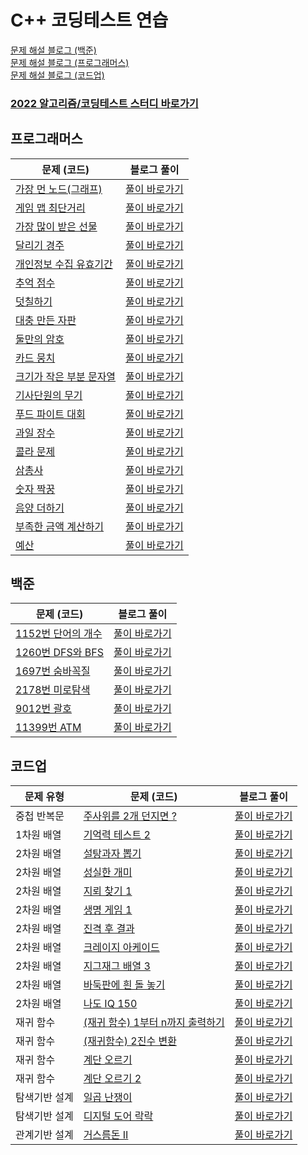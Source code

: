 # C++ 코딩테스트 연습
[문제 해설 블로그 (백준)](https://deff-dev.tistory.com/category/%EC%BD%94%EB%94%A9%ED%85%8C%EC%8A%A4%ED%8A%B8/%EB%B0%B1%EC%A4%80)  <br/>
[문제 해설 블로그 (프로그래머스)](https://deff-dev.tistory.com/category/%EC%BD%94%EB%94%A9%ED%85%8C%EC%8A%A4%ED%8A%B8/%ED%94%84%EB%A1%9C%EA%B7%B8%EB%9E%98%EB%A8%B8%EC%8A%A4)  <br/>
[문제 해설 블로그 (코드업)](https://deff-dev.tistory.com/category/%EC%BD%94%EB%94%A9%ED%85%8C%EC%8A%A4%ED%8A%B8/%EC%BD%94%EB%93%9C%EC%97%85)  <br/>  
### [2022 알고리즘/코딩테스트 스터디 바로가기](https://github.com/JeongHPark/2022-Algorithm-Study/tree/jsd)  <br/>


## 프로그래머스
|문제 (코드)|블로그 풀이|
|----|----|
|[가장 먼 노드(그래프)](https://github.com/seungdo1234/CodingTestPractice/blob/main/Programmers/%EA%B7%B8%EB%9E%98%ED%94%84/%EA%B0%80%EC%9E%A5%20%EB%A8%BC%20%EB%85%B8%EB%93%9C.cpp)|[풀이 바로가기](https://github.com/seungdo1234/CodingTestPractice/tree/main/Programmers/%EA%B7%B8%EB%9E%98%ED%94%84)|
|[게임 맵 최단거리](https://github.com/seungdo1234/CodingTestPractice/blob/main/Programmers/%EA%B2%8C%EC%9E%84%20%EB%A7%B5%20%EC%B5%9C%EB%8B%A8%EA%B1%B0%EB%A6%AC/%EA%B2%8C%EC%9E%84%20%EB%A7%B5%20%EC%B5%9C%EB%8B%A8%EA%B1%B0%EB%A6%AC.cpp)|[풀이 바로가기](https://deff-dev.tistory.com/12)|
|[가장 많이 받은 선물](https://github.com/seungdo1234/CodingTestPractice/blob/main/Programmers/%EA%B0%80%EC%9E%A5%20%EB%A7%8E%EC%9D%B4%20%EB%B0%9B%EC%9D%80%20%EC%84%A0%EB%AC%BC/%EA%B0%80%EC%9E%A5%20%EB%A7%8E%EC%9D%B4%20%EB%B0%9B%EC%9D%80%20%EC%84%A0%EB%AC%BC.cpp)|[풀이 바로가기](https://deff-dev.tistory.com/18)|  
|[달리기 경주](https://github.com/seungdo1234/CodingTestPractice/blob/main/Programmers/%EB%8B%AC%EB%A6%AC%EA%B8%B0%20%EA%B2%BD%EC%A3%BC/%EB%8B%AC%EB%A6%AC%EA%B8%B0%20%EA%B2%BD%EC%A3%BC.cpp)|[풀이 바로가기](https://deff-dev.tistory.com/19)|  
|[개인정보 수집 유효기간](https://github.com/seungdo1234/CodingTestPractice/blob/main/Programmers/%EA%B0%9C%EC%9D%B8%EC%A0%95%EB%B3%B4%20%EC%88%98%EC%A7%91%20%EC%9C%A0%ED%9A%A8%EA%B8%B0%EA%B0%84/%EA%B0%9C%EC%9D%B8%EC%A0%95%EB%B3%B4%20%EC%88%98%EC%A7%91%20%EC%9C%A0%ED%9A%A8%EA%B8%B0%EA%B0%84.cpp) |[풀이 바로가기](https://deff-dev.tistory.com/22)|
|[추억 점수](https://github.com/seungdo1234/CodingTestPractice/blob/main/Programmers/%EC%B6%94%EC%96%B5%20%EC%A0%90%EC%88%98/%EC%B6%94%EC%96%B5%EC%A0%90%EC%88%98.cpp)|  [풀이 바로가기](https://deff-dev.tistory.com/23)|  
|[덧칠하기](https://github.com/seungdo1234/CodingTestPractice/blob/main/Programmers/%EB%8D%A7%EC%B9%A0%ED%95%98%EA%B8%B0/%EB%8D%A7%EC%B9%A0%ED%95%98%EA%B8%B0.cpp)  |[풀이 바로가기](https://deff-dev.tistory.com/24)| 
|[대충 만든 자판](https://github.com/seungdo1234/CodingTestPractice/blob/main/Programmers/%EB%8C%80%EC%B6%A9%20%EB%A7%8C%EB%93%A0%20%EC%9E%90%ED%8C%90/%EB%8C%80%EC%B6%A9%20%EB%A7%8C%EB%93%A0%20%EC%9E%90%ED%8C%90.cpp) | [풀이 바로가기](https://deff-dev.tistory.com/18) | 
|[둘만의 암호](https://github.com/seungdo1234/CodingTestPractice/blob/main/Programmers/%EB%91%98%EB%A7%8C%EC%9D%98%20%EC%95%94%ED%98%B8/%EB%91%98%EB%A7%8C%EC%9D%98%20%EC%95%94%ED%98%B8.cpp) | [풀이 바로가기](https://deff-dev.tistory.com/29) | 
|[카드 뭉치](https://github.com/seungdo1234/CodingTestPractice/blob/main/Programmers/%20%EC%B9%B4%EB%93%9C%20%EB%AD%89%EC%B9%98/%EC%B9%B4%EB%93%9C%20%EB%AD%89%EC%B9%98.cpp) | [풀이 바로가기](https://deff-dev.tistory.com/30) | 
|[크기가 작은 부분 문자열](https://github.com/seungdo1234/CodingTestPractice/blob/main/Programmers/%ED%81%AC%EA%B8%B0%EA%B0%80%20%EC%9E%91%EC%9D%80%20%EB%AC%B8%EC%9E%90%EC%97%B4/%ED%81%AC%EA%B8%B0%EA%B0%80%20%EC%9E%91%EC%9D%80%20%EB%AC%B8%EC%9E%90%EC%97%B4.cpp) | [풀이 바로가기](https://deff-dev.tistory.com/34) | 
|[기사단원의 무기](https://github.com/seungdo1234/CodingTestPractice/blob/main/Programmers/%EA%B8%B0%EC%82%AC%EB%8B%A8%EC%9B%90%EC%9D%98%20%EB%AC%B4%EA%B8%B0/%EA%B8%B0%EC%82%AC%EB%8B%A8%EC%9B%90%EC%9D%98%20%EB%AC%B4%EA%B8%B0.cpp) | [풀이 바로가기](https://deff-dev.tistory.com/35) | 
|[푸드 파이트 대회](https://github.com/seungdo1234/CodingTestPractice/blob/main/Programmers/%ED%91%B8%EB%93%9C%20%ED%8C%8C%EC%9D%B4%ED%8A%B8%20%EB%8C%80%ED%9A%8C/%ED%91%B8%EB%93%9C%20%ED%8C%8C%EC%9D%B4%ED%8A%B8%20%EB%8C%80%ED%9A%8C.cpp) | [풀이 바로가기](https://deff-dev.tistory.com/42) | 
|[과일 장수](https://github.com/seungdo1234/CodingTestPractice/blob/main/Programmers/%EA%B3%BC%EC%9D%BC%20%EC%9E%A5%EC%88%98/%EA%B3%BC%EC%9D%BC%20%EC%9E%A5%EC%88%98.cpp  ) | [풀이 바로가기](https://deff-dev.tistory.com/44) | 
|[콜라 문제](https://github.com/seungdo1234/CodingTestPractice/blob/main/Programmers/%EC%BD%9C%EB%9D%BC%20%EB%AC%B8%EC%A0%9C/%EC%BD%9C%EB%9D%BC%20%EB%AC%B8%EC%A0%9C.cpp) | [풀이 바로가기](https://deff-dev.tistory.com/46) | 
|[삼총사](https://github.com/seungdo1234/CodingTestPractice/blob/main/Programmers/%EC%82%BC%EC%B4%9D%EC%82%AC/%EC%82%BC%EC%B4%9D%EC%82%AC.cpp) | [풀이 바로가기](https://deff-dev.tistory.com/47) | 
|[숫자 짝꿍](https://github.com/seungdo1234/CodingTestPractice/blob/main/Programmers/%EC%88%AB%EC%9E%90%20%EC%A7%9D%EA%BF%8D/%EC%88%AB%EC%9E%90%20%EC%A7%9D%EA%BF%8D.cpp) | [풀이 바로가기](https://deff-dev.tistory.com/45) | 
|[음양 더하기](https://github.com/seungdo1234/CodingTestPractice/blob/main/Programmers/%EC%9D%8C%EC%96%91%20%EB%8D%94%ED%95%98%EA%B8%B0/%EC%9D%8C%EC%96%91%20%EB%8D%94%ED%95%98%EA%B8%B0.cpp) | [풀이 바로가기](https://deff-dev.tistory.com/49) | 
|[부족한 금액 계산하기](https://github.com/seungdo1234/CodingTestPractice/blob/main/Programmers/%EB%B6%80%EC%A1%B1%ED%95%9C%20%EA%B8%88%EC%95%A1%20%EA%B3%84%EC%82%B0%ED%95%98%EA%B8%B0/%EB%B6%80%EC%A1%B1%ED%95%9C%20%EA%B8%88%EC%95%A1%20%EA%B3%84%EC%82%B0%ED%95%98%EA%B8%B0.cpp) | [풀이 바로가기](https://deff-dev.tistory.com/112) | 
|[예산](https://github.com/seungdo1234/CodingTestPractice/blob/main/Programmers/%EC%98%88%EC%82%B0/%EC%98%88%EC%82%B0.cpp) | [풀이 바로가기](https://deff-dev.tistory.com82) | 

## 백준
|문제 (코드)|블로그 풀이|
|----|----|
|[1152번 단어의 개수](https://github.com/seungdo1234/CodingTestPractice/blob/main/Baekjoon/1152%EB%B2%88%20%EB%8B%A8%EC%96%B4%EC%9D%98%20%EA%B0%9C%EC%88%98/%EB%8B%A8%EC%96%B4%EC%9D%98%20%EA%B0%9C%EC%88%98.cpp)| [풀이 바로가기](https://deff-dev.tistory.com/11) | 
|[1260번 DFS와 BFS](https://github.com/seungdo1234/CodingTestPractice/blob/main/Baekjoon/1260%EB%B2%88%20DFS%EC%99%80%20BFS/DFS%EC%99%80%20BFS.cpp)|[풀이 바로가기](https://deff-dev.tistory.com/13)|  
|[1697번 숨바꼭질](https://github.com/seungdo1234/CodingTestPractice/blob/main/Baekjoon/1697%EB%B2%88%20%EC%88%A8%EB%B0%94%EA%BC%AD%EC%A7%88/1697%EB%B2%88%20%EC%88%A8%EB%B0%94%EA%BC%AD%EC%A7%88.cpp)| [풀이 바로가기](https://deff-dev.tistory.com/14)  |
|[2178번 미로탐색](https://github.com/seungdo1234/CodingTestPractice/blob/main/Baekjoon/2178%EB%B2%88%20%EB%AF%B8%EB%A1%9C%ED%83%90%EC%83%89/2178%EB%B2%88%20%EB%AF%B8%EB%A1%9C%ED%83%90%EC%83%89.cpp) |[풀이 바로가기](https://deff-dev.tistory.com/17)  |
|[9012번 괄호](https://github.com/seungdo1234/CodingTestPractice/blob/main/Baekjoon/9012%EB%B2%88%20%EA%B4%84%ED%98%B8/9012%EB%B2%88%20%EA%B4%84%ED%98%B8.cpp)  | [풀이 바로가기](https://deff-dev.tistory.com/16)  |
|[11399번 ATM](https://github.com/seungdo1234/CodingTestPractice/blob/main/Baekjoon/11399%EB%B2%88%20ATM/11399%EB%B2%88%20ATM.cpp)| [풀이 바로가기](https://deff-dev.tistory.com/15)|  




## 코드업
|문제 유형|문제 (코드)|블로그 풀이|
|----|----|----|
|중첩 반복문|[주사위를 2개 던지면 ?](https://github.com/seungdo1234/CodingTestPractice/blob/main/CodeUp/%EC%A4%91%EC%B2%A9%20%EB%B0%98%EB%B3%B5%EB%AC%B8/%EC%A3%BC%EC%82%AC%EC%9C%84%EB%A5%BC%202%EA%B0%9C%20%EB%8D%98%EC%A7%80%EB%A9%B4%3F.cpp)| [풀이 바로가기](https://deff-dev.tistory.com/59) | 
|1차원 배열|[기억력 테스트 2](https://github.com/seungdo1234/CodingTestPractice/blob/main/CodeUp/1%EC%B0%A8%EC%9B%90%20%EB%B0%B0%EC%97%B4/%EA%B8%B0%EC%96%B5%EB%A0%A5%20%ED%85%8C%EC%8A%A4%ED%8A%B8%202.cpp)| [풀이 바로가기](https://deff-dev.tistory.com/74) |
|2차원 배열|[설탕과자 뽑기](https://github.com/seungdo1234/CodingTestPractice/blob/main/CodeUp/2%EC%B0%A8%EC%9B%90%20%EB%B0%B0%EC%97%B4/%EC%84%A4%ED%83%95%EA%B3%BC%EC%9E%90%20%EB%BD%91%EA%B8%B0.cpp)| [풀이 바로가기](https://deff-dev.tistory.com/60) |
|2차원 배열|[성실한 개미](https://github.com/seungdo1234/CodingTestPractice/blob/main/CodeUp/2%EC%B0%A8%EC%9B%90%20%EB%B0%B0%EC%97%B4/%EC%84%B1%EC%8B%A4%ED%95%9C%20%EA%B0%9C%EB%AF%B8.cpp)| [풀이 바로가기](https://deff-dev.tistory.com/61) | 
|2차원 배열|[지뢰 찾기 1](https://github.com/seungdo1234/CodingTestPractice/blob/main/CodeUp/2%EC%B0%A8%EC%9B%90%20%EB%B0%B0%EC%97%B4/%EC%A7%80%EB%A2%B0%20%EC%B0%BE%EA%B8%B0%201.cpp)| [풀이 바로가기](https://deff-dev.tistory.com/64) | 
|2차원 배열|[생명 게임 1](https://github.com/seungdo1234/CodingTestPractice/blob/main/CodeUp/2%EC%B0%A8%EC%9B%90%20%EB%B0%B0%EC%97%B4/%EC%83%9D%EB%AA%85%20%EA%B2%8C%EC%9E%84%201.cpp)| [풀이 바로가기](https://deff-dev.tistory.com/65) | 
|2차원 배열|[진격 후 결과](https://github.com/seungdo1234/CodingTestPractice/blob/main/CodeUp/2%EC%B0%A8%EC%9B%90%20%EB%B0%B0%EC%97%B4/%EC%A7%84%EA%B2%A9%20%ED%9B%84%20%EA%B2%B0%EA%B3%BC.cpp)| [풀이 바로가기](https://deff-dev.tistory.com/66) | 
|2차원 배열|[크레이지 아케이드](https://github.com/seungdo1234/CodingTestPractice/blob/main/CodeUp/2%EC%B0%A8%EC%9B%90%20%EB%B0%B0%EC%97%B4/%ED%81%AC%EB%A0%88%EC%9D%B4%EC%A7%80%20%EC%95%84%EC%BC%80%EC%9D%B4%EB%93%9C.cpp)| [풀이 바로가기](https://deff-dev.tistory.com/67) | 
|2차원 배열|[지그재그 배열 3](https://github.com/seungdo1234/CodingTestPractice/blob/main/CodeUp/2%EC%B0%A8%EC%9B%90%20%EB%B0%B0%EC%97%B4/%EC%A7%80%EA%B7%B8%EC%9E%AC%EA%B7%B8%20%EB%B0%B0%EC%97%B4%203.cpp)| [풀이 바로가기](https://deff-dev.tistory.com/69) | 
|2차원 배열|[바둑판에 흰 돌 놓기](https://github.com/seungdo1234/CodingTestPractice/blob/main/CodeUp/2%EC%B0%A8%EC%9B%90%20%EB%B0%B0%EC%97%B4/%EB%B0%94%EB%91%91%ED%8C%90%EC%97%90%20%ED%9D%B0%20%EB%8F%8C%20%EB%86%93%EA%B8%B0.cpp)| [풀이 바로가기](https://deff-dev.tistory.com/71) | 
|2차원 배열|[나도 IQ 150](https://github.com/seungdo1234/CodingTestPractice/blob/main/CodeUp/2%EC%B0%A8%EC%9B%90%20%EB%B0%B0%EC%97%B4/%EB%82%98%EB%8F%84%20IQ%20150.cpp)| [풀이 바로가기](https://deff-dev.tistory.com/79) | 
|재귀 함수|[(재귀 함수) 1부터 n까지 출력하기](https://github.com/seungdo1234/CodingTestPractice/blob/main/CodeUp/%EC%9E%AC%EA%B7%80%20%ED%95%A8%EC%88%98/(%EC%9E%AC%EA%B7%80%20%ED%95%A8%EC%88%98)%201%EB%B6%80%ED%84%B0%20n%EA%B9%8C%EC%A7%80%20%EC%B6%9C%EB%A0%A5%ED%95%98%EA%B8%B0.cpp)| [풀이 바로가기](https://deff-dev.tistory.com/68) | 
|재귀 함수|[(재귀함수) 2진수 변환](https://github.com/seungdo1234/CodingTestPractice/blob/main/CodeUp/%EC%9E%AC%EA%B7%80%20%ED%95%A8%EC%88%98/(%EC%9E%AC%EA%B7%80%ED%95%A8%EC%88%98)%202%EC%A7%84%EC%88%98%20%EB%B3%80%ED%99%98.cpp)| [풀이 바로가기](https://deff-dev.tistory.com/77) | 
|재귀 함수|[계단 오르기](https://github.com/seungdo1234/CodingTestPractice/blob/main/CodeUp/%EC%9E%AC%EA%B7%80%20%ED%95%A8%EC%88%98/%EA%B3%84%EB%8B%A8%EC%98%A4%EB%A5%B4%EA%B8%B0.cpp)| [풀이 바로가기](https://deff-dev.tistory.com/73) | 
|재귀 함수|[계단 오르기 2](https://github.com/seungdo1234/CodingTestPractice/blob/main/CodeUp/%EC%9E%AC%EA%B7%80%20%ED%95%A8%EC%88%98/%EA%B3%84%EB%8B%A8%20%EC%98%A4%EB%A5%B4%EA%B8%B0%202.cpp)| [풀이 바로가기](https://deff-dev.tistory.com/75) | 
|탐색기반 설계|[일곱 난쟁이](https://github.com/seungdo1234/CodingTestPractice/blob/main/CodeUp/%ED%83%90%EC%83%89%EA%B8%B0%EB%B0%98%EC%84%A4%EA%B3%84/%EC%9D%BC%EA%B3%B1%20%EB%82%9C%EC%9F%81%EC%9D%B4.cpp)| [풀이 바로가기](https://deff-dev.tistory.com/70) | 
|탐색기반 설계|[디지털 도어 락락](https://github.com/seungdo1234/CodingTestPractice/blob/main/CodeUp/%ED%83%90%EC%83%89%EA%B8%B0%EB%B0%98%EC%84%A4%EA%B3%84/%EB%94%94%EC%A7%80%ED%84%B8%20%EB%8F%84%EC%96%B4%20%EB%9D%BD.cpp)| [풀이 바로가기](https://deff-dev.tistory.com/102) | 
|관계기반 설계|[거스름돈 II](https://github.com/seungdo1234/CodingTestPractice/blob/main/CodeUp/%EA%B4%80%EA%B3%84%EA%B8%B0%EB%B0%98%20%EC%84%A4%EA%B3%84/%EA%B1%B0%EC%8A%A4%EB%A6%84%EB%8F%88%20II.cpp)| [풀이 바로가기](https://deff-dev.tistory.com/72) | 



